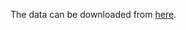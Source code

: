 The data can be downloaded from [here](https://www.kaggle.com/datasets/jutrera/stanford-car-dataset-by-classes-folder).
